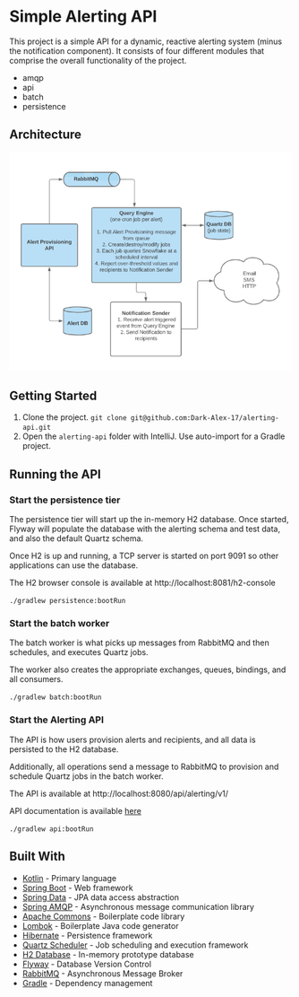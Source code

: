 # Simple Alerting API

This project is a simple API for a dynamic, reactive alerting system (minus the notification component).
It consists of four different modules that comprise the overall functionality of the project.

* amqp
* api
* batch
* persistence

## Architecture
![alerting architecture](./alerting-architecture.png)

## Getting Started

1. Clone the project. `git clone git@github.com:Dark-Alex-17/alerting-api.git`
2. Open the `alerting-api` folder with IntelliJ. Use auto-import for a Gradle
   project.
   
## Running the API
### Start the persistence tier
The persistence tier will start up the in-memory H2 database. Once started,
Flyway will populate the database with the alerting schema and test data, and also
the default Quartz schema.

Once H2 is up and running, a TCP server is started on port 9091 so other applications 
can use the database.

The H2 browser console is available at http://localhost:8081/h2-console

`./gradlew persistence:bootRun`

### Start the batch worker
The batch worker is what picks up messages from RabbitMQ and then schedules, and executes Quartz jobs.

The worker also creates the appropriate exchanges, queues, bindings, and all consumers.

`./gradlew batch:bootRun`

### Start the Alerting API
The API is how users provision alerts and recipients, and all data is persisted to the H2 database.

Additionally, all operations send a message to RabbitMQ to provision and schedule Quartz jobs in the 
batch worker.

The API is available at http://localhost:8080/api/alerting/v1/

API documentation is available [here](https://dark-alex-17.github.io/alerting-api/)

`./gradlew api:bootRun`

## Built With

* [Kotlin](https://kotlinlang.org) - Primary language
* [Spring Boot](https://projects.spring.io/spring-boot/) - Web framework
* [Spring Data](https://spring.io/projects/spring-data-jpa) - JPA data access abstraction
* [Spring AMQP](https://spring.io/projects/spring-amqp) - Asynchronous message communication library
* [Apache Commons](https://commons.apache.org/) - Boilerplate code library
* [Lombok](https://projectlombok.org/) - Boilerplate Java code generator
* [Hibernate](https://hibernate.org/) - Persistence framework
* [Quartz Scheduler](http://www.quartz-scheduler.org/) - Job scheduling and execution framework
* [H2 Database](https://www.h2database.com/html/main.html) - In-memory prototype database
* [Flyway](https://flywaydb.org/) - Database Version Control
* [RabbitMQ](https://www.rabbitmq.com/) - Asynchronous Message Broker
* [Gradle](https://gradle.org/) - Dependency management